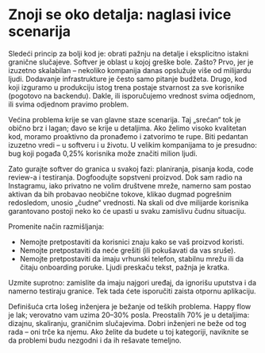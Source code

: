 # Znoji se oko detalja: naglasi ivice scenarija

Sledeći princip za bolji kod je: obrati pažnju na detalje i eksplicitno istakni granične slučajeve. Softver je oblast u kojoj greške bole. Zašto? Prvo, jer je izuzetno skalabilan – nekoliko kompanija danas opslužuje više od milijardu ljudi. Dodavanje infrastrukture je često samo pitanje budžeta. Drugo, kod koji izguramo u produkciju istog trena postaje stvarnost za sve korisnike (pogotovo na backendu). Dakle, ili isporučujemo vrednost svima odjednom, ili svima odjednom pravimo problem.

Većina problema krije se van glavne staze scenarija. Taj „srećan“ tok je obično brz i lagan; đavo se krije u detaljima. Ako želimo visoko kvalitetan kod, moramo proaktivno da pronađemo i zatvorimo te rupe. Biti pedantan izuzetno vredi – u softveru i u životu. U velikim kompanijama to je presudno: bug koji pogađa 0,25% korisnika može značiti milion ljudi.

Zato gurajte softver do granica u svakoj fazi: planiranja, pisanja koda, code review-a i testiranja. Dogfoodujte sopstveni proizvod. Dok sam radio na Instagramu, iako privatno ne volim društvene mreže, namerno sam postao aktivan da bih probavao neobične tokove, klikao dugmad pogrešnim redosledom, unosio „čudne“ vrednosti. Na skali od dve milijarde korisnika garantovano postoji neko ko će upasti u svaku zamislivu čudnu situaciju.

Promenite način razmišljanja:
- Nemojte pretpostaviti da korisnici znaju kako se vaš proizvod koristi.
- Nemojte pretpostaviti da neće grešiti (ili pokušavati da vas sruše).
- Nemojte pretpostaviti da imaju vrhunski telefon, stabilnu mrežu ili da čitaju onboarding poruke. Ljudi preskaču tekst, pažnja je kratka.

Uzmite suprotno: zamislite da imaju najgori uređaj, da ignorišu uputstva i da namerno testiraju granice. Tek tada ćete isporučiti zaista otpornu aplikaciju.

Definišuća crta lošeg inženjera je bežanje od teških problema. Happy flow je lak; verovatno vam uzima 20–30% posla. Preostalih 70% je u detaljima: dizajnu, skaliranju, graničnim slučajevima. Dobri inženjeri ne beže od tog rada – oni trče ka njemu. Ako želite da budete u toj kategoriji, naviknite se da problemi budu nezgodni i da ih rešavate temeljno.
